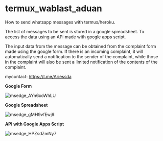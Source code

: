 # termux_wablast_aduan
How to send whatsapp messages with termux/heroku.

The list of messages to be sent is stored in a google spreadsheet. To access the data using an API made with google apps script.

The input data from the message can be obtained from the complaint form made using the google form. If there is an incoming complaint, it will automatically send a notification to the sender of the complaint, while those in the complaint will also be sent a limited notification of the contents of the complaint.

mycontact: https://t.me/Ariessda

**Google Form**

![msedge_AYn6xoWhLU](https://user-images.githubusercontent.com/99067179/172048294-f24d07c8-c183-4dd9-8861-01d7959930f0.png)

**Google Spreadsheet**

![msedge_gMH9vfEwj6](https://user-images.githubusercontent.com/99067179/172048265-f34d0bc2-d4aa-4d89-948b-cc98d53dc7a1.png)

**API with Google Apps Script**

![msedge_HPZsdZmNy7](https://user-images.githubusercontent.com/99067179/172048274-1df91c5e-2bf0-41d0-a7c8-43b6ae1a0804.png)

